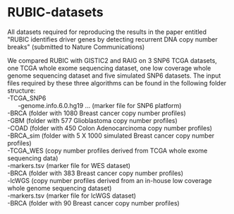 # RUBIC-datasets
All datasets required for reproducing the results in the paper entitled "RUBIC identifies driver genes by detecting recurrent DNA copy number breaks" (submitted to Nature Communications)  
  
We compared RUBIC with GISTIC2 and RAIG on 3 SNP6 TCGA datasets, one TCGA whole exome sequencing dataset, one low coverage whole genome sequencing dataset and five simulated SNP6 datasets. The input files required by these three algorithms can be found in the following folder structure:  
-TCGA_SNP6  
&nbsp;&nbsp;&nbsp;&nbsp;&nbsp;&nbsp;-genome.info.6.0.hg19 ... (marker file for SNP6 platform)  
  -BRCA (folder with 1080 Breast cancer copy number profiles)  
  -GBM  (folder with  577 Glioblastoma copy number profiles)  
  -COAD (folder with  450 Colon Adenocarcinoma copy number profiles)  
  -BRCA_sim (folder with 5 X 1000 simulated Breast cancer copy number profiles)  
-TCGA_WES (copy number profiles derived from TCGA whole exome sequencing data)  
  -markers.tsv (marker file for WES dataset)  
  -BRCA (folder with 383 Breast cancer copy number profiles)  
-lcWGS (copy number profiles derived from an in-house low coverage whole genome sequencing dataset)  
  -markers.tsv (marker file for lcWGS dataset)  
  -BRCA (folder with 90 Breast cancer copy number profiles)  

